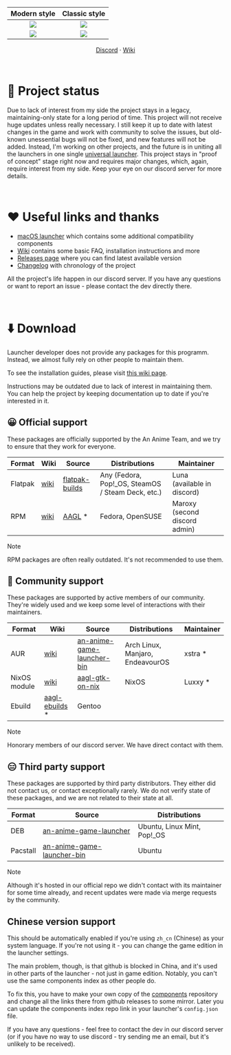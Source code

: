 | Modern style | Classic style |
| :-: | :-: |
| <picture><source media="(prefers-color-scheme: dark)" srcset="repository/main-modern-dark.png"><img src="repository/main-modern.png"></picture> | <picture><source media="(prefers-color-scheme: dark)" srcset="repository/main-classic-dark.png"><img src="repository/main-classic.png"></picture> |
| <picture><source media="(prefers-color-scheme: dark)" srcset="repository/settings-modern-dark.png"><img src="repository/settings-modern.png"></picture> | <picture><source media="(prefers-color-scheme: dark)" srcset="repository/settings-classic-dark.png"><img src="repository/settings-classic.png"></picture> |

<p align="center">
    <a href="https://discord.gg/ck37X6UWBp">Discord</a> ·
    <a href="https://github.com/an-anime-team/an-anime-game-launcher/wiki">Wiki</a>
</p>

<br>

# 🚧 Project status

Due to lack of interest from my side the project stays in a legacy, maintaining-only state for a long period of time. This project will not receive huge updates unless really necessary. I still keep it up to date with latest changes in the game and work with community to solve the issues, but old-known unessential bugs will not be fixed, and new features will not be added. Instead, I'm working on other projects, and the future is in uniting all the launchers in one single [universal launcher](https://github.com/an-anime-team/anime-games-launcher). This project stays in "proof of concept" stage right now and requires major changes, which, again, require interest from my side. Keep your eye on our discord server for more details.

<br>

# ♥️ Useful links and thanks

* [macOS launcher](https://github.com/3Shain/yet-another-anime-game-launcher) which contains some additional compatibility components
* [Wiki](https://github.com/an-anime-team/an-anime-game-launcher/wiki) contains some basic FAQ, installation instructions and more
* [Releases page](https://github.com/an-anime-team/an-anime-game-launcher/releases) where you can find latest available version
* [Changelog](CHANGELOG.md) with chronology of the project

All the project's life happen in our discord server. If you have any questions or want to report an issue - please contact the dev directly there.

<br>

# ⬇️ Download

Launcher developer does not provide any packages for this programm. Instead, we almost fully rely on other people to maintain them.

To see the installation guides, please visit [this wiki page](https://github.com/an-anime-team/an-anime-game-launcher/wiki/Installation).

Instructions may be outdated due to lack of interest in maintaining them. You can help the project by keeping documentation up to date if you're interested in it.

## 😀 Official support

These packages are officially supported by the An Anime Team, and we try to ensure that they work for everyone.

| Format | Wiki | Source | Distributions | Maintainer |
| - | - | - | - | - |
| Flatpak | [wiki](https://github.com/an-anime-team/an-anime-game-launcher/wiki/Installation#-any-distribution-flatpak) | [flatpak-builds](https://github.com/an-anime-team/flatpak-builds) | Any (Fedora, Pop!_OS, SteamOS / Steam Deck, etc.) | Luna (available in discord) |
| RPM | [wiki](https://github.com/an-anime-team/an-anime-game-launcher/wiki/Installation#-fedora-rpm) | [AAGL](https://build.opensuse.org/repositories/home:Maroxy:AAT-Apps/AAGL) * | Fedora, OpenSUSE | Maroxy (second discord admin) |

> [!NOTE]
> RPM packages are often really outdated. It's not recommended to use them.

## 🙂 Community support

These packages are supported by active members of our community. They're widely used and we keep some level of interactions with their maintainers.

| Format | Wiki | Source | Distributions | Maintainer |
| - | - | - | - | - |
| AUR | [wiki](https://github.com/an-anime-team/an-anime-game-launcher/wiki/Installation#-arch-linux-aur) | [an-anime-game-launcher-bin](https://aur.archlinux.org/packages/an-anime-game-launcher-bin) | Arch Linux, Manjaro, EndeavourOS | xstra * |
| NixOS module | [wiki](https://github.com/an-anime-team/an-anime-game-launcher/wiki/Installation#-nixos-nixpkg) | [aagl-gtk-on-nix](https://github.com/ezKEa/aagl-gtk-on-nix) | NixOS | Luxxy * |
| Ebuild | [aagl-ebuilds](https://github.com/an-anime-team/gentoo-ebuilds) * | Gentoo |

> [!NOTE]
> Honorary members of our discord server. We have direct contact with them.

## 😑 Third party support

These packages are supported by third party distributors. They either did not contact us, or contact exceptionally rarely. We do not verify state of these packages, and we are not related to their state at all.

| Format | Source | Distributions |
| - | - | - |
| DEB | [an-anime-game-launcher](https://launchpad.net/~thundergemios10/+archive/ubuntu/an-anime-game-launcher) | Ubuntu, Linux Mint, Pop!_OS |
| Pacstall | [an-anime-game-launcher-bin](https://pacstall.dev/packages/an-anime-game-launcher-bin) | Ubuntu |

> [!NOTE]
> Although it's hosted in our official repo we didn't contact with its maintainer for some time already, and recent updates were made via merge requests by the community.

## Chinese version support

This should be automatically enabled if you're using `zh_cn` (Chinese) as your system language. If you're not using it - you can change the game edition in the launcher settings.

The main problem, though, is that github is blocked in China, and it's used in other parts of the launcher - not just in game edition. Notably, you can't use the same components index as other people do.

To fix this, you have to make your own copy of the [components](https://github.com/an-anime-team/components) repository and change all the links there from github releases to some mirror. Later you can update the components index repo link in your launcher's `config.json` file.

If you have any questions - feel free to contact the dev in our discord server (or if you have no way to use discord - try sending me an email, but it's unlikely to be received).
